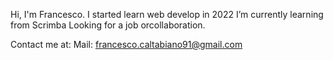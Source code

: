 Hi, I'm Francesco.
I started learn web develop in 2022
I’m currently learning from Scrimba
Looking for a job orcollaboration.

Contact me at:
Mail: francesco.caltabiano91@gmail.com 
